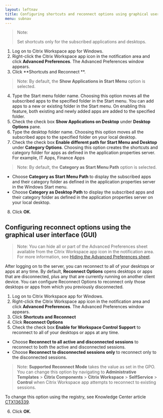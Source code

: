 ```yaml
---
layout: leftnav
title: Configuring shortcuts and reconnect options using graphical user interface
menu: subnav
---
```


> Note:
>
> Set shortcuts only for the subscribed applications and desktops.

1.  Log on to Citrix Workspace app for Windows.
2.  Right-click the Citrix Workspace app icon in the notification area and click **Advanced Preferences**. The Advanced Preferences window appears.
3.  Click **Shortcuts and Reconnect **.

> Note: By default, the **Show Applications in Start Menu** option is selected.

4.  Type the Start menu folder name. Choosing this option moves all the subscribed apps to the specified folder in the Start menu. You can add apps to a new or existing folder in the Start menu. On enabling this feature, both existing and newly added apps are added to the specified folder.
5.  Check the check box **Show Applications on Desktop** under **Desktop Options** pane.
6.  Type the desktop folder name. Choosing this option moves all the subscribed apps to the specified folder on your local desktop.
7.  Check the check box **Enable different path for Start Menu and Desktop** under **Category Options**. Choosing this option creates the shortcuts and category folder for apps as defined in the application properties server. For example, IT Apps, Finance Apps
> Note: By default, the **Category as Start Menu Path** option is selected.
-  Choose **Category as Start Menu Path** to display the subscribed apps and their category folder as defined in the application properties server in the Windows Start menu.
-  Choose **Category as Desktop Path** to display the subscribed apps and their category folder as defined in the application properties server on your local desktop.
8.  Click **OK**.

## Configuring reconnect options using the graphical user interface (GUI)

> Note: You can hide all or part of the Advanced Preferences sheet available from the Citrix Workspace app icon in the notification area. For more information, see [Hiding the Advanced Preferences sheet](https://docs.citrix.com/en-us/citrix-workspace-app-for-windows/configure/config-xdesktop/hiding-the-advanced-preferences-sheet.html).

After logging on to the server, you can reconnect to all of your desktops or apps at any time. By default, **Reconnect Options** opens desktops or apps that are disconnected, plus any that are currently running on another client device. You can configure Reconnect Options to reconnect only those desktops or apps from which you previously disconnected.

1.  Log on to Citrix Workspace app for Windows.
2.  Right-click the Citrix Workspace app icon in the notification area and click **Advanced Preferences**. The Advanced Preferences window appears.
3.  Click **Shortcuts and Reconnect**
4.  Click **Reconnect Options**
5.  Check the check box **Enable for Workspace Control Support** to reconnect to all of your desktops or apps at any time.
-  Choose **Reconnect to all active and disconnected sessions** to reconnect to both the active and disconnected sessions.
-  Choose **Reconnect to disconnected sessions only** to reconnect only to the disconnected sessions.

> Note: **Supported Reconnect Mode** takes the value as set in the GPO. You can change this option by navigating to **Administrative Templates** > **Citrix Components** > **Citrix Workspace** > **SelfService** > **Control** when Citrix Workspace app attempts to reconnect to existing sessions.

To change this option using the registry, see Knowledge Center article [CTX136339](http://support.citrix.com/article/CTX136339?_ga=1.95733849.498729930.1444977380).

6.  Click **OK**.
